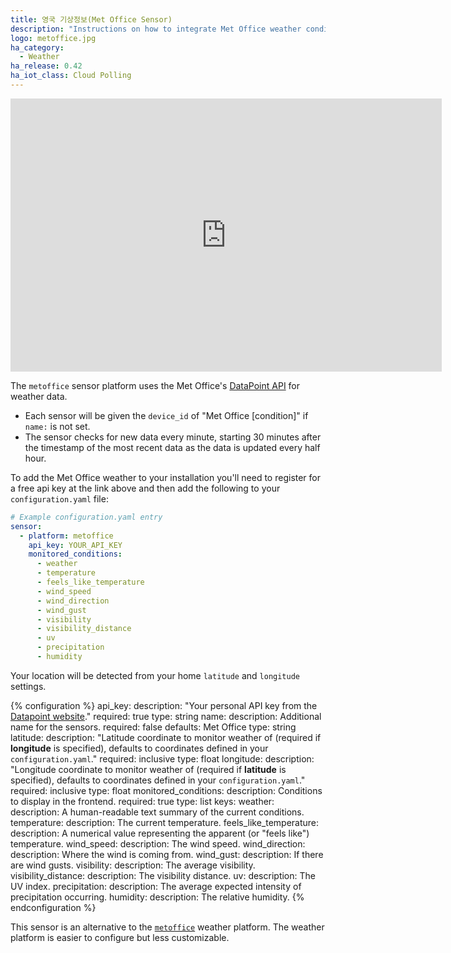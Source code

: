 ```yaml
---
title: 영국 기상정보(Met Office Sensor)
description: "Instructions on how to integrate Met Office weather conditions into Home Assistant."
logo: metoffice.jpg
ha_category:
  - Weather
ha_release: 0.42
ha_iot_class: Cloud Polling
---
```


<div class='videoWrapper'>
<iframe width="690" height="437" src="https://www.youtube.com/embed/bjwmrg__ZVw" frameborder="0" allow="accelerometer; autoplay; encrypted-media; gyroscope; picture-in-picture" allowfullscreen></iframe>
</div>

The `metoffice` sensor platform uses the Met Office's [DataPoint API](https://www.metoffice.gov.uk/datapoint) for weather data.

- Each sensor will be given the `device_id` of "Met Office [condition]" if `name:` is not set.
- The sensor checks for new data every minute, starting 30 minutes after the timestamp of the most recent data as the data is updated every half hour.

To add the Met Office weather to your installation you'll need to register for a free api key at the link above and then add the following to your `configuration.yaml` file:

```yaml
# Example configuration.yaml entry
sensor:
  - platform: metoffice
    api_key: YOUR_API_KEY
    monitored_conditions:
      - weather
      - temperature
      - feels_like_temperature
      - wind_speed
      - wind_direction
      - wind_gust
      - visibility
      - visibility_distance
      - uv
      - precipitation
      - humidity
```

Your location will be detected from your home `latitude` and `longitude` settings.

{% configuration %}
api_key:
  description: "Your personal API key from the [Datapoint website](https://www.metoffice.gov.uk/datapoint)."
  required: true
  type: string
name:
  description: Additional name for the sensors.
  required: false
  defaults: Met Office
  type: string
latitude:
  description: "Latitude coordinate to monitor weather of (required if **longitude** is specified), defaults to coordinates defined in your `configuration.yaml`."
  required: inclusive
  type: float
longitude:
  description: "Longitude coordinate to monitor weather of (required if **latitude** is specified), defaults to coordinates defined in your `configuration.yaml`."
  required: inclusive
  type: float
monitored_conditions:
  description: Conditions to display in the frontend.
  required: true
  type: list
  keys:
    weather:
      description: A human-readable text summary of the current conditions.
    temperature:
      description: The current temperature.
    feels_like_temperature:
      description: A numerical value representing the apparent (or "feels like") temperature.
    wind_speed:
      description: The wind speed.
    wind_direction:
      description: Where the wind is coming from.
    wind_gust:
      description: If there are wind gusts.
    visibility:
      description: The average visibility.
    visibility_distance:
      description: The visibility distance.
    uv:
      description: The UV index.
    precipitation:
      description: The average expected intensity of precipitation occurring.
    humidity:
      description: The relative humidity.
{% endconfiguration %}

<div class='note'>

This sensor is an alternative to the [`metoffice`](/integrations/metoffice/) weather platform.
The weather platform is easier to configure but less customizable.

</div>
